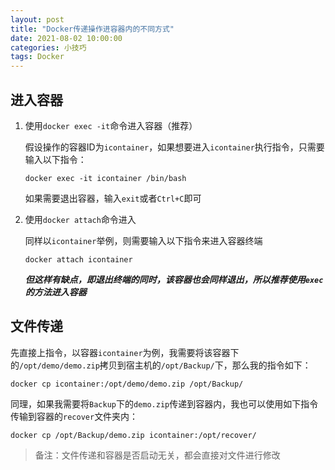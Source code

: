 ```yaml
---
layout: post
title: "Docker传递操作进容器内的不同方式"
date: 2021-08-02 10:00:00
categories: 小技巧
tags: Docker
---
```


## 进入容器

1. 使用`docker exec -it`命令进入容器（推荐）

   假设操作的容器ID为`icontainer`，如果想要进入`icontainer`执行指令，只需要输入以下指令：

   ```shell
   docker exec -it icontainer /bin/bash
   ```

   如果需要退出容器，输入`exit`或者`Ctrl+C`即可

2. 使用`docker attach`命令进入

   同样以`icontainer`举例，则需要输入以下指令来进入容器终端

   ```shell
   docker attach icontainer
   ```

   ***但这样有缺点，即退出终端的同时，该容器也会同样退出，所以推荐使用`exec`的方法进入容器***

## 文件传递

​    先直接上指令，以容器`icontainer`为例，我需要将该容器下的`/opt/demo/demo.zip`拷贝到宿主机的`/opt/Backup/`下，那么我的指令如下：

```shell
docker cp icontainer:/opt/demo/demo.zip /opt/Backup/
```

​    同理，如果我需要将`Backup`下的`demo.zip`传递到容器内，我也可以使用如下指令传输到容器的`recover`文件夹内：

```shell
docker cp /opt/Backup/demo.zip icontainer:/opt/recover/
```

>备注：文件传递和容器是否启动无关，都会直接对文件进行修改
